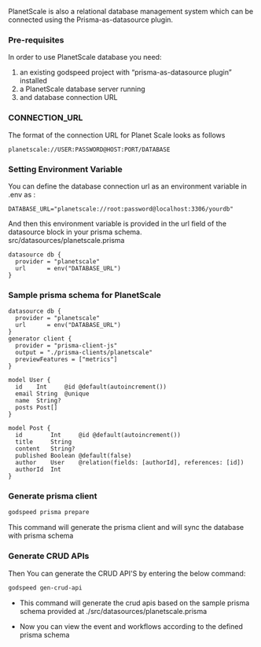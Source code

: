 
PlanetScale is also a relational database management system which can be connected using the Prisma-as-datasource plugin.

### Pre-requisites

In order to use PlanetScale database you need:
 1.	an existing godspeed project with “prisma-as-datasource plugin” installed
 2.	a PlanetScale database server running
 3.	and database connection URL

### CONNECTION_URL
The format of the connection URL for Planet Scale looks as follows 
```
planetscale://USER:PASSWORD@HOST:PORT/DATABASE
```

### Setting Environment Variable
You can define the database connection url as an environment variable in .env as :
```
DATABASE_URL="planetscale://root:password@localhost:3306/yourdb"
```
And then this environment variable is provided in the url field of the datasource block in your prisma schema.
src/datasources/planetscale.prisma
```
datasource db {
  provider = "planetscale"
  url      = env("DATABASE_URL") 
}
```

### Sample prisma schema for PlanetScale 

```
datasource db {
  provider = "planetscale"
  url      = env("DATABASE_URL")
}
generator client {
  provider = "prisma-client-js"
  output = "./prisma-clients/planetscale"
  previewFeatures = ["metrics"]
}

model User {
  id    Int     @id @default(autoincrement())
  email String  @unique
  name  String?
  posts Post[]
}

model Post {
  id        Int     @id @default(autoincrement())
  title     String
  content   String?
  published Boolean @default(false)
  author    User    @relation(fields: [authorId], references: [id])
  authorId  Int
}
```

### Generate prisma client
```bash
godspeed prisma prepare
```
This command will generate the prisma client and will sync the database with prisma schema

### Generate CRUD APIs
Then You can generate the CRUD API'S by entering the below command:
```bash
godspeed gen-crud-api
```
* This command will generate the crud apis based on the sample prisma schema provided at ./src/datasources/planetscale.prisma

* Now you can view the event and workflows according to the defined prisma schema
